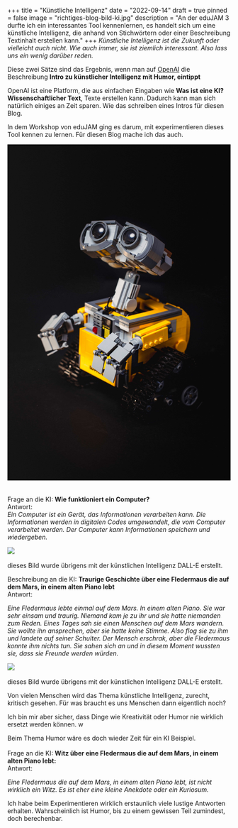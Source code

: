 +++
title = "Künstliche Intelligenz"
date = "2022-09-14"
draft = true
pinned = false
image = "richtiges-blog-bild-ki.jpg"
description = "An der eduJAM 3 durfte ich ein interessantes Tool kennenlernen, es handelt sich um eine künstliche Intelligenz, die anhand von Stichwörtern oder einer Beschreibung Textinhalt erstellen kann."
+++
*Künstliche Intelligenz ist die Zukunft oder vielleicht auch nicht. Wie auch immer, sie ist ziemlich interessant. Also lass uns ein wenig darüber reden.*

D﻿iese zwei Sätze sind das Ergebnis, wenn man auf [OpenAI](https://beta.openai.com/playground) die Beschreibung **Intro zu künstlicher Intelligenz mit Humor, eintippt**

O﻿penAI ist eine Platform, die aus einfachen Eingaben wie **Was ist eine KI?** **Wissenschaftlicher Text**, Texte erstellen kann. Dadurch kann man sich natürlich einiges an Zeit sparen. Wie das schreiben eines Intros für diesen Blog.

I﻿n dem Workshop von eduJAM ging es darum, mit experimentieren dieses Tool kennen zu lernen. Für diesen Blog mache ich das auch.

![](jason-leung-idqvmcpfoci-unsplash-1-.jpg)

\
F﻿rage an die KI: **Wie funktioniert ein Computer?**\
Antwort:\
*Ein Computer ist ein Gerät, das Informationen verarbeiten kann. Die Informationen werden in digitalen Codes umgewandelt, die vom Computer verarbeitet werden. Der Computer kann Informationen speichern und wiedergeben.*

![](dall·e-2022-09-21-08.48.22-computer-at-the-mars-pixel-art.jpg)

dieses Bild wurde übrigens mit der künstlichen Intelligenz DALL-E erstellt.

Beschreibung an die KI: **Traurige Geschichte über eine Fledermaus die auf dem Mars, in einem alten Piano lebt**\
A﻿ntwort: 

*Eine Fledermaus lebte einmal auf dem Mars. In einem alten Piano. Sie war sehr einsam und traurig. Niemand kam je zu ihr und sie hatte niemanden zum Reden. Eines Tages sah sie einen Menschen auf dem Mars wandern. Sie wollte ihn ansprechen, aber sie hatte keine Stimme. Also flog sie zu ihm und landete auf seiner Schulter. Der Mensch erschrak, aber die Fledermaus konnte ihm nichts tun. Sie sahen sich an und in diesem Moment wussten sie, dass sie Freunde werden würden.*

![](dall·e-2022-09-21-08.44.18-fledermaus-auf-dem-mars-in-einem-piano-oil.jpg)

dieses Bild wurde übrigens mit der künstlichen Intelligenz DALL-E erstellt.

V﻿on vielen Menschen wird das Thema künstliche Intelligenz, zurecht, kritisch gesehen. Für was braucht es uns Menschen dann eigentlich noch? 

I﻿ch bin mir aber sicher, dass Dinge wie Kreativität oder Humor nie wirklich ersetzt werden können. w

B﻿eim Thema Humor wäre es doch wieder Zeit für ein KI Beispiel.\
\
F﻿rage an die KI: **Witz über eine Fledermaus die auf dem Mars, in einem alten Piano lebt:**\
A﻿ntwort: 

*Eine Fledermaus die auf dem Mars, in einem alten Piano lebt, ist nicht wirklich ein Witz. Es ist eher eine kleine Anekdote oder ein Kuriosum.*

Ich habe beim Experimentieren wirklich erstaunlich viele lustige Antworten erhalten. Wahrscheinlich ist Humor, bis zu einem gewissen Teil zumindest, doch berechenbar.